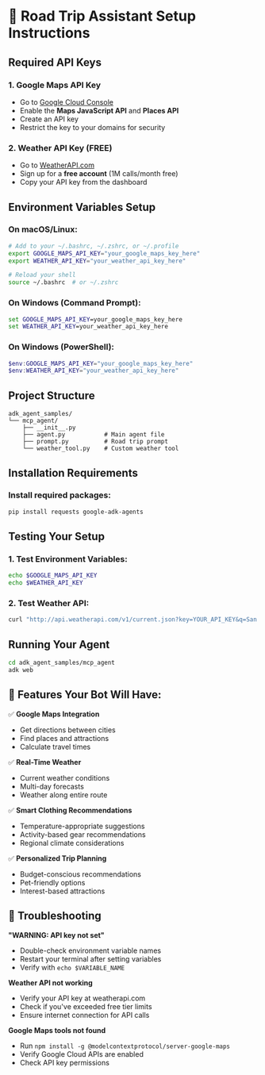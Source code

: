 # 🚗 Road Trip Assistant Setup Instructions

## Required API Keys

### 1. Google Maps API Key
- Go to [Google Cloud Console](https://console.cloud.google.com/)
- Enable the **Maps JavaScript API** and **Places API**
- Create an API key
- Restrict the key to your domains for security

### 2. Weather API Key (FREE)
- Go to [WeatherAPI.com](https://www.weatherapi.com/)
- Sign up for a **free account** (1M calls/month free)
- Copy your API key from the dashboard

## Environment Variables Setup

### On macOS/Linux:
```bash
# Add to your ~/.bashrc, ~/.zshrc, or ~/.profile
export GOOGLE_MAPS_API_KEY="your_google_maps_key_here"
export WEATHER_API_KEY="your_weather_api_key_here"

# Reload your shell
source ~/.bashrc  # or ~/.zshrc
```

### On Windows (Command Prompt):
```cmd
set GOOGLE_MAPS_API_KEY=your_google_maps_key_here
set WEATHER_API_KEY=your_weather_api_key_here
```

### On Windows (PowerShell):
```powershell
$env:GOOGLE_MAPS_API_KEY="your_google_maps_key_here"
$env:WEATHER_API_KEY="your_weather_api_key_here"
```

## Project Structure
```
adk_agent_samples/
└── mcp_agent/
    ├── __init__.py
    ├── agent.py           # Main agent file
    ├── prompt.py          # Road trip prompt
    └── weather_tool.py    # Custom weather tool
```

## Installation Requirements

### Install required packages:
```bash
pip install requests google-adk-agents
```

## Testing Your Setup

### 1. Test Environment Variables:
```bash
echo $GOOGLE_MAPS_API_KEY
echo $WEATHER_API_KEY
```

### 2. Test Weather API:
```bash
curl "http://api.weatherapi.com/v1/current.json?key=YOUR_API_KEY&q=San Francisco"
```

## Running Your Agent
```bash
cd adk_agent_samples/mcp_agent
adk web
```

## 🎯 Features Your Bot Will Have:

✅ **Google Maps Integration**
- Get directions between cities
- Find places and attractions
- Calculate travel times

✅ **Real-Time Weather**
- Current weather conditions
- Multi-day forecasts
- Weather along entire route

✅ **Smart Clothing Recommendations**
- Temperature-appropriate suggestions
- Activity-based gear recommendations
- Regional climate considerations

✅ **Personalized Trip Planning**
- Budget-conscious recommendations
- Pet-friendly options
- Interest-based attractions

## 🚨 Troubleshooting

**"WARNING: API key not set"**
- Double-check environment variable names
- Restart your terminal after setting variables
- Verify with `echo $VARIABLE_NAME`

**Weather API not working**
- Verify your API key at weatherapi.com
- Check if you've exceeded free tier limits
- Ensure internet connection for API calls

**Google Maps tools not found**
- Run `npm install -g @modelcontextprotocol/server-google-maps`
- Verify Google Cloud APIs are enabled
- Check API key permissions